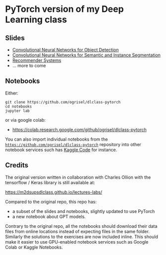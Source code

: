 # PyTorch version of my Deep Learning class

## Slides
- [Convolutional Neural Networks for Object Detection](https://ogrisel.github.io/dlclass-pytorch/slides/convnets_detection)
- [Convolutional Neural Networks for Semantic and Instance Segmentation](https://ogrisel.github.io/dlclass-pytorch/slides/convnets_segmentation)
- [Recommender Systems](https://ogrisel.github.io/dlclass-pytorch/slides/recsys)
- ... more to come

## Notebooks

Either:

```
git clone https://github.com/ogrisel/dlclass-pytorch
cd notebooks
jupyter lab
```

or via google colab:

- https://colab.research.google.com/github/ogrisel/dlclass-pytorch

You can also import individual notebooks from the
[`https://github.com/ogrisel/dlclass-pytorch`](https://github.com/ogrisel/dlclass-pytorch) repository into other notebook
services such has [Kaggle Code](https://www.kaggle.com/code) for instance.

## Credits

The original version written in collaboration with Charles Ollion with the
tensorflow / Keras library is still available at:

https://m2dsupsdlclass.github.io/lectures-labs/

Compared to the original repo, this repo has:

- a subset of the slides and notebooks, slightly updated to use PyTorch
- a new notebook about GPT models.

Contrary to the original repo, all the notebooks should download their data
files from online locations instead of expecting files in the same folder.
Similarly the solutions to the exercises are now included inline. This should
make it easier to use GPU-enabled notebook services such as Google Colab or
Kaggle Notebooks.
